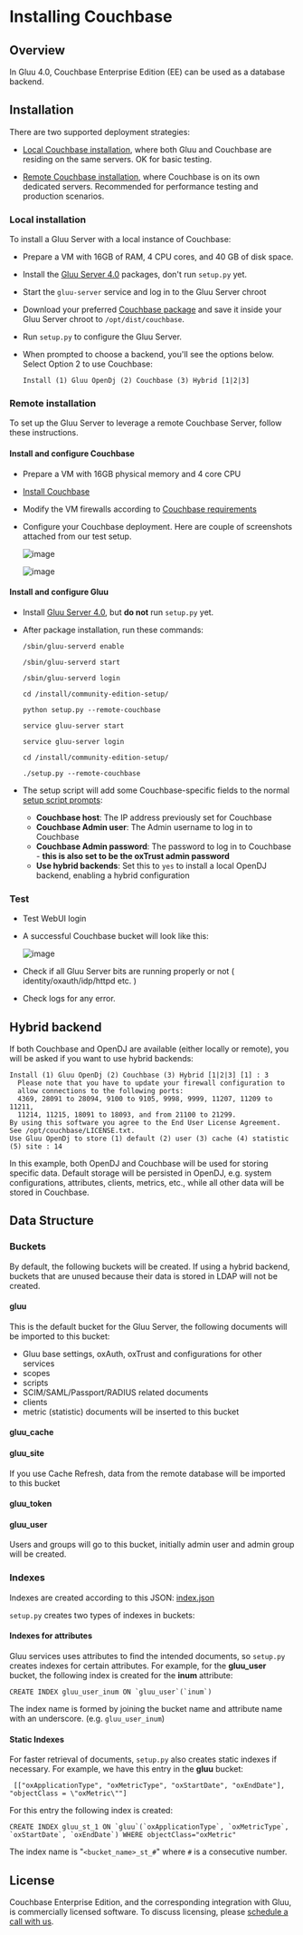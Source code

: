 # Installing Couchbase
## Overview

In Gluu 4.0, Couchbase Enterprise Edition (EE) can be used as a database backend. 

## Installation

There are two supported deployment strategies: 

- [Local Couchbase installation](#local-installation), where both Gluu and Couchbase are residing on the same servers. OK for basic testing. 

- [Remote Couchbase installation](#remote-installation), where Couchbase is on its own dedicated servers. Recommended for performance testing and production scenarios. 

### Local installation

To install a Gluu Server with a local instance of Couchbase: 

 - Prepare a VM with 16GB of RAM, 4 CPU cores, and 40 GB of disk space. 
 - Install the [Gluu Server 4.0](https://gluu.org/docs/ce/4.0/installation-guide/install/) packages, don't run `setup.py` yet. 
 - Start the `gluu-server` service and log in to the Gluu Server chroot
 - Download your preferred [Couchbase package](https://www.couchbase.com/downloads) and save it inside your Gluu Server chroot to `/opt/dist/couchbase`.
 - Run `setup.py` to configure the Gluu Server.
 - When prompted to choose a backend, you'll see the options below. Select Option 2 to use Couchbase:
 
    ```
    Install (1) Gluu OpenDj (2) Couchbase (3) Hybrid [1|2|3]
    ```

### Remote installation

To set up the Gluu Server to leverage a remote Couchbase Server, follow these instructions. 

#### Install and configure Couchbase

- Prepare a VM with 16GB physical memory and 4 core CPU 
- [Install Couchbase](https://docs.couchbase.com/server/current/install/get-started.html)
- Modify the VM firewalls according to [Couchbase requirements](https://docs.couchbase.com/server/current/install/install-ports.html)
- Configure your Couchbase deployment. Here are couple of screenshots attached from our test setup. 

    ![image](./img/CB_remote_one.PNG)

    ![image](./img/CB_remote_two.PNG)

#### Install and configure Gluu

- Install [Gluu Server 4.0](https://gluu.org/docs/ce/4.0/installation-guide/install/), but **do not** run `setup.py` yet. 
- After package installation, run these commands: 
   
    ```tab="Ubuntu 18, RHEL 7, Debian 9, or CentOS 7"
    /sbin/gluu-serverd enable

    /sbin/gluu-serverd start
   
    /sbin/gluu-serverd login
   
    cd /install/community-edition-setup/
   
    python setup.py --remote-couchbase
    ```
    
    ```tab="Ubuntu 16"
    service gluu-server start
    
    service gluu-server login
    
    cd /install/community-edition-setup/
    
    ./setup.py --remote-couchbase
    ```
    
- The setup script will add some Couchbase-specific fields to the normal [setup script prompts](https://gluu.org/docs/ce/4.0/installation-guide/setup_py/#setup-prompt):

    - **Couchbase host**: The IP address previously set for Couchbase 
    - **Couchbase Admin user**: The Admin username to log in to Couchbase
    - **Couchbase Admin password**: The password to log in to Couchbase - **this is also set to be the oxTrust admin password**
    - **Use hybrid backends**: Set this to `yes` to install a local OpenDJ backend, enabling a hybrid configuration
    
### Test

- Test WebUI login
- A successful Couchbase bucket will look like this: 
 
    ![image](./img/CB_remote_successful_bucket.PNG)
 
- Check if all Gluu Server bits are running properly or not ( identity/oxauth/idp/httpd etc. ) 
- Check logs for any error. 

## Hybrid backend

If both Couchbase and OpenDJ are available (either locally or remote), you will be asked if you want to use hybrid backends:

```
Install (1) Gluu OpenDj (2) Couchbase (3) Hybrid [1|2|3] [1] : 3
  Please note that you have to update your firewall configuration to
  allow connections to the following ports:
  4369, 28091 to 28094, 9100 to 9105, 9998, 9999, 11207, 11209 to 11211,
  11214, 11215, 18091 to 18093, and from 21100 to 21299.
By using this software you agree to the End User License Agreement.
See /opt/couchbase/LICENSE.txt.
Use Gluu OpenDj to store (1) default (2) user (3) cache (4) statistic (5) site : 14
```

In this example, both OpenDJ and Couchbase will be used for storing specific data. Default storage will be persisted in OpenDJ, e.g. system configurations, attributes, clients, metrics, etc., while all other data will be stored in Couchbase.

## Data Structure

### Buckets

By default, the following buckets will be created. If using a hybrid backend, buckets that are unused because their data is stored in LDAP will not be created.

#### gluu
This is the default bucket for the Gluu Server, the following documents will be imported to this bucket:
  - Gluu base settings, oxAuth, oxTrust and configurations for other services
  - scopes
  - scripts
  - SCIM/SAML/Passport/RADIUS related documents
  - clients
  - metric (statistic) documents will be inserted to this bucket 

#### gluu_cache

#### gluu_site
If you use Cache Refresh, data from the remote database will be imported to this bucket

#### gluu_token

#### gluu_user
Users and groups will go to this bucket, initially admin user and admin group will be created.

### Indexes

Indexes are created according to this JSON: [index.json](https://github.com/GluuFederation/community-edition-setup/blob/master/static/couchbase/index.json)

`setup.py` creates two types of indexes in buckets:

#### Indexes for attributes

Gluu services uses attributes to find the intended documents, so `setup.py` creates indexes for certain attributes. For example, for the **gluu_user** bucket, the following index is created for the **inum** attribute:

```
CREATE INDEX gluu_user_inum ON `gluu_user`(`inum`)
```

The index name is formed by joining the bucket name and attribute name with an underscore. (e.g. `gluu_user_inum`)

#### Static Indexes
For faster retrieval of documents, `setup.py` also creates static indexes if necessary. For example, we have this entry in the **gluu** bucket:

```
 [["oxApplicationType", "oxMetricType", "oxStartDate", "oxEndDate"], "objectClass = \"oxMetric\""]
```

For this entry the following index is created:

```
CREATE INDEX gluu_st_1 ON `gluu`(`oxApplicationType`, `oxMetricType`, `oxStartDate`, `oxEndDate`) WHERE objectClass="oxMetric"
```

The index name is "`<bucket_name>_st_#`" where `#` is a consecutive number.

## License

Couchbase Enterprise Edition, and the corresponding integration with Gluu, is commercially licensed software. To discuss licensing, please [schedule a call with us](https://gluu.org/booking). 
